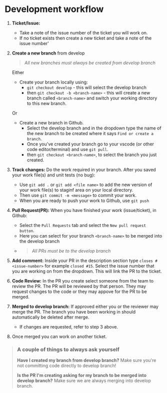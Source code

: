 # Development workflow

1. **Ticket/Issue:** 
   * Take a note of the issue number of the ticket you will work on.
   * If no ticket exists then create a new ticket and take a note of the issue number'
  
2. **Create a new branch** from develop 
   > *All new branches must always be created from develop branch*

    Either
      * Create your branch locally using: 
        * `git checkout develop` - this will select the develop branch
        * then `git checkout -b <branch-name>` - this will create a new branch called `<branch-name>` and switch your working directory to this new branch.
  
    Or    
      * Create a new branch in Github. 
        * Select the develop branch and in the dropdown type the name of the new branch to be created where it says `Find or create a branch`. 
        * Once you've created your branch go to your vscode (or other code editor/terminal) and use `git pull`.
        * then `git checkout <branch-name>`, to select the branch you just created.

3.  **Track changes:** Do the work required in your branch. After you saved your work file(s) and unit tests (no bug):
       * Use `git add .` or `git add <file name>` to add the new version of your work file(s) to staginf area on your local directory.
       * Then use `git commit -m <message>` to commit your work.
       * When you are ready to push your work to Github, use `git push` 

4.  **Pull Request(PR):** When you have finished your work (issue/ticket), in Github:
       * Select the `Pull Requests` tab and select the `New pull request button`.
       * Here you can select for your branch `<branch-name>` to be merged into the develop branch 
       * > *All PRs must be to the develop branch*

5.  **Add comment:** Inside your PR in the description section type `closes #<issue-number>` for example `closed #15`. Select the issue number that you are working on from the dropdown. This will link the PR to the ticket.

6.  **Code Review:** In the PR you create select someone from the team to review the PR. The PR will be reviewed by that person. They may request changes to the code or they may appove for the PR to be merged. 
7.  **Merged to develop branch:** If approved either you or the reviewer may merge the PR. The branch you have been working in should automatically be deleted after merge.
    * If changes are requested, refer to step 3 above.
    
8. Once merged you can work on another ticket.

> ### A couple of things to always ask yourself
> **Have I created my branch from develop branch?**
> Make sure you're not committing code directly to develop branch!
> 
> **Is the PR I'm creating asking for my branch to be merged into develop branch?** 
> Make sure we are always merging into develop branch.